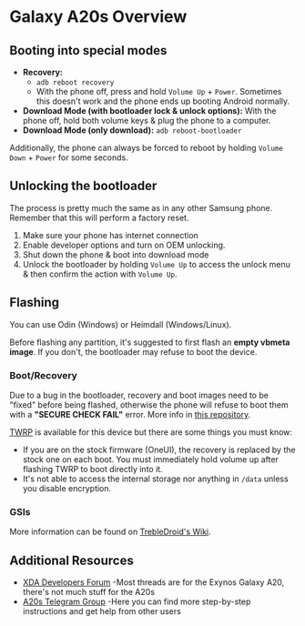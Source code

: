 # Galaxy A20s Overview

## Booting into special modes
* **Recovery:**
    * `adb reboot recovery`
    * With the phone off, press and hold `Volume Up` + `Power`. Sometimes this doesn't work and the phone ends up booting Android normally.
* **Download Mode (with bootloader lock & unlock options):** With the phone off, hold both volume keys & plug the phone to a computer.
* **Download Mode (only download):** `adb reboot-bootloader`

Additionally, the phone can always be forced to reboot by holding `Volume Down` + `Power` for some seconds.

## Unlocking the bootloader
The process is pretty much the same as in any other Samsung phone. Remember that this will perform a factory reset.
1. Make sure your phone has internet connection
2. Enable developer options and turn on OEM unlocking.
3. Shut down the phone & boot into download mode
4. Unlock the bootloader by holding `Volume Up` to access the unlock menu & then confirm the action with `Volume Up`.

## Flashing
You can use Odin (Windows) or Heimdall (Windows/Linux).

Before flashing any partition, it's suggested to first flash an **empty vbmeta image**. If you don't, the bootloader may refuse to boot the device.

### Boot/Recovery
Due to a bug in the bootloader, recovery and boot images need to be "fixed" before being flashed, otherwise the phone will refuse to boot them with a **"SECURE CHECK FAIL"** error. More info in [this repository](https://github.com/GalaxyA20s/A20s-Fix-Bootable-Image).

[TWRP](https://twrp.me/samsung/samsunggalaxya20s.html) is available for this device but there are some things you must know:
* If you are on the stock firmware (OneUI), the recovery is replaced by the stock one on each boot. You must immediately hold volume up after flashing TWRP to boot directly into it.
* It's not able to access the internal storage nor anything in `/data` unless you disable encryption.

### GSIs
More information can be found on [TrebleDroid's Wiki](https://github.com/TrebleDroid/treble_experimentations/wiki/Samsung-Galaxy-A20s).

## Additional Resources
- [XDA Developers Forum](https://xdaforums.com/c/samsung-galaxy-a20.9753/) -Most threads are for the Exynos Galaxy A20, there's not much stuff for the A20s
- [A20s Telegram Group](https://t.me/SamsungGalaxyA20s) -Here you can find more step-by-step instructions and get help from other users
